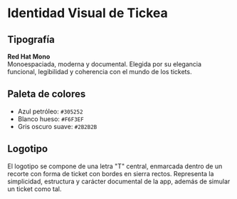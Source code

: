 # Identidad Visual de Tickea

## Tipografía
**Red Hat Mono**  
Monoespaciada, moderna y documental. Elegida por su elegancia funcional, legibilidad y coherencia con el mundo de los tickets.

## Paleta de colores
- Azul petróleo: `#305252`
- Blanco hueso: `#F6F3EF`
- Gris oscuro suave: `#2B2B2B`

## Logotipo
El logotipo se compone de una letra "T" central, enmarcada dentro de un recorte con forma de ticket con bordes en sierra rectos. Representa la simplicidad, estructura y carácter documental de la app, además de simular un ticket como tal.